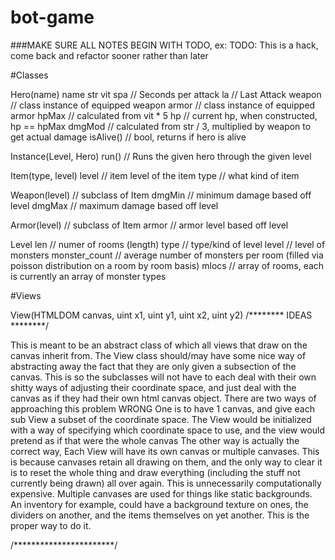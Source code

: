 bot-game
========

###MAKE SURE ALL NOTES BEGIN WITH TODO, ex:
TODO: This is a hack, come back and refactor sooner rather than later

#Classes

Hero(name)
  name
  str
  vit
  spa         // Seconds per attack
  la          // Last Attack
  weapon      // class instance of equipped weapon
  armor       // class instance of equipped armor
  hpMax       // calculated from vit * 5
  hp          // current hp, when constructed, hp == hpMax
  dmgMod      // calculated from str / 3, multiplied by weapon to get actual damage
  isAlive()   // bool, returns if hero is alive

Instance(Level, Hero)
  run()       // Runs the given hero through the given level
  

Item(type, level)
  level  // item level of the item
  type   // what kind of item

Weapon(level)   // subclass of Item
  dmgMin // minimum damage based off level
  dmgMax // maximum damage based off level

Armor(level)    // subclass of Item
  armor  // armor level based off level

Level
  len    // numer of rooms (length)
  type   // type/kind of level
  level  // level of monsters
  monster_count  // average number of monsters per room (filled via poisson distribution on a room by room basis)
  mlocs  // array of rooms, each is currently an array of monster types

#Views

View(HTMLDOM canvas, uint x1, uint y1, uint x2, uint y2)
/******** IDEAS ********/

This is meant to be an abstract class of which all views that draw on the canvas inherit from.
  The View class should/may have some nice way of abstracting away the fact that they are only given a subsection of the canvas.
  This is so the subclasses will not have to each deal with their own shitty ways of adjusting their coordinate space,
    and just deal with the canvas as if they had their own html canvas object.
There are two ways of approaching this problem
WRONG One is to have 1 canvas, and give each sub View a subset of the coordinate space.
  The View would be initialized with a way of specifying which coordinate space to use, and the view would pretend as if that were the whole canvas
The other way is actually the correct way,
  Each View will have its own canvas or multiple canvases.  This is because canvases retain all drawing on them, and the only way to clear it
  is to reset the whole thing and draw everything (including the stuff not currently being drawn) all over again.  This is unnecessarily computationally expensive.
  Multiple canvases are used for things like static backgrounds.  An inventory for example, could have a background texture on ones, the dividers on another, and
  the items themselves on yet another.  This is the proper way to do it.

/***********************/